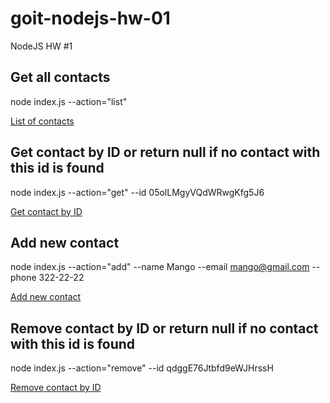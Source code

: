 # goit-nodejs-hw-01
NodeJS HW #1

## Get all contacts
node index.js --action="list"

[List of contacts](https://imgur.com/SxnDao7)

## Get contact by ID or return null if no contact with this id is found
node index.js --action="get" --id 05olLMgyVQdWRwgKfg5J6

[Get contact by ID](https://imgur.com/vlB7g7S)

## Add new contact
node index.js --action="add" --name Mango --email mango@gmail.com --phone 322-22-22

[Add new contact](https://imgur.com/78mD3eE)

## Remove contact by ID or return null if no contact with this id is found
node index.js --action="remove" --id qdggE76Jtbfd9eWJHrssH

[Remove contact by ID](https://imgur.com/lzJyJcn)